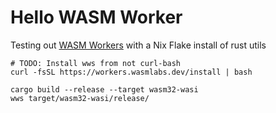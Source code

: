 # Hello WASM Worker

Testing out [WASM Workers](https://workers.wasmlabs.dev) with a Nix Flake install of rust utils


```
# TODO: Install wws from not curl-bash
curl -fsSL https://workers.wasmlabs.dev/install | bash

cargo build --release --target wasm32-wasi
wws target/wasm32-wasi/release/
```
